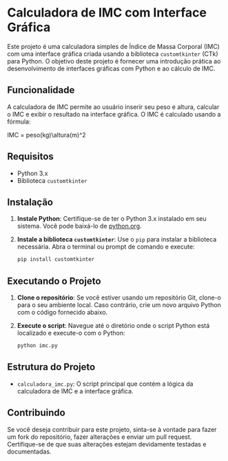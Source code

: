 # Calculadora de IMC com Interface Gráfica

Este projeto é uma calculadora simples de Índice de Massa Corporal (IMC) com uma interface gráfica criada usando a biblioteca `customtkinter` (CTk) para Python. O objetivo deste projeto é fornecer uma introdução prática ao desenvolvimento de interfaces gráficas com Python e ao cálculo de IMC.

## Funcionalidade

A calculadora de IMC permite ao usuário inserir seu peso e altura, calcular o IMC e exibir o resultado na interface gráfica. O IMC é calculado usando a fórmula:

   IMC = peso(kg)\altura(m)^2   

## Requisitos

- Python 3.x
- Biblioteca `customtkinter`

## Instalação

1. **Instale Python**: Certifique-se de ter o Python 3.x instalado em seu sistema. Você pode baixá-lo de [python.org](https://www.python.org/downloads/).

2. **Instale a biblioteca `customtkinter`**: Use o `pip` para instalar a biblioteca necessária. Abra o terminal ou prompt de comando e execute:

   ```bash
   pip install customtkinter
   ```

## Executando o Projeto

1. **Clone o repositório**: Se você estiver usando um repositório Git, clone-o para o seu ambiente local. Caso contrário, crie um novo arquivo Python com o código fornecido abaixo.

2. **Execute o script**: Navegue até o diretório onde o script Python está localizado e execute-o com o Python:

   ```bash
   python imc.py
   ```

## Estrutura do Projeto

- `calculadora_imc.py`: O script principal que contém a lógica da calculadora de IMC e a interface gráfica.

## Contribuindo

Se você deseja contribuir para este projeto, sinta-se à vontade para fazer um fork do repositório, fazer alterações e enviar um pull request. Certifique-se de que suas alterações estejam devidamente testadas e documentadas.

